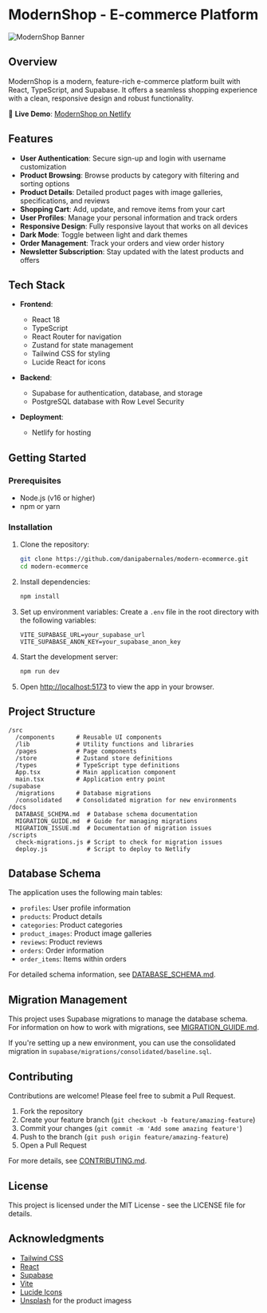 # ModernShop - E-commerce Platform

![ModernShop Banner](https://images.unsplash.com/photo-1523275335684-37898b6baf30?ixlib=rb-1.2.1&auto=format&fit=crop&w=1350&q=80)

## Overview

ModernShop is a modern, feature-rich e-commerce platform built with React, TypeScript, and Supabase. It offers a seamless shopping experience with a clean, responsive design and robust functionality.

🚀 **Live Demo**: [ModernShop on Netlify](https://glittering-chimera-302e26.netlify.app)

## Features

- **User Authentication**: Secure sign-up and login with username customization
- **Product Browsing**: Browse products by category with filtering and sorting options
- **Product Details**: Detailed product pages with image galleries, specifications, and reviews
- **Shopping Cart**: Add, update, and remove items from your cart
- **User Profiles**: Manage your personal information and track orders
- **Responsive Design**: Fully responsive layout that works on all devices
- **Dark Mode**: Toggle between light and dark themes
- **Order Management**: Track your orders and view order history
- **Newsletter Subscription**: Stay updated with the latest products and offers

## Tech Stack

- **Frontend**:
  - React 18
  - TypeScript
  - React Router for navigation
  - Zustand for state management
  - Tailwind CSS for styling
  - Lucide React for icons

- **Backend**:
  - Supabase for authentication, database, and storage
  - PostgreSQL database with Row Level Security

- **Deployment**:
  - Netlify for hosting

## Getting Started

### Prerequisites

- Node.js (v16 or higher)
- npm or yarn

### Installation

1. Clone the repository:
   ```bash
   git clone https://github.com/danipabernales/modern-ecommerce.git
   cd modern-ecommerce
   ```

2. Install dependencies:
   ```bash
   npm install
   ```

3. Set up environment variables:
   Create a `.env` file in the root directory with the following variables:
   ```
   VITE_SUPABASE_URL=your_supabase_url
   VITE_SUPABASE_ANON_KEY=your_supabase_anon_key
   ```

4. Start the development server:
   ```bash
   npm run dev
   ```

5. Open [http://localhost:5173](http://localhost:5173) to view the app in your browser.

## Project Structure

```
/src
  /components      # Reusable UI components
  /lib             # Utility functions and libraries
  /pages           # Page components
  /store           # Zustand store definitions
  /types           # TypeScript type definitions
  App.tsx          # Main application component
  main.tsx         # Application entry point
/supabase
  /migrations      # Database migrations
  /consolidated    # Consolidated migration for new environments
/docs
  DATABASE_SCHEMA.md  # Database schema documentation
  MIGRATION_GUIDE.md  # Guide for managing migrations
  MIGRATION_ISSUE.md  # Documentation of migration issues
/scripts
  check-migrations.js # Script to check for migration issues
  deploy.js           # Script to deploy to Netlify
```

## Database Schema

The application uses the following main tables:
- `profiles`: User profile information
- `products`: Product details
- `categories`: Product categories
- `product_images`: Product image galleries
- `reviews`: Product reviews
- `orders`: Order information
- `order_items`: Items within orders

For detailed schema information, see [DATABASE_SCHEMA.md](docs/DATABASE_SCHEMA.md).

## Migration Management

This project uses Supabase migrations to manage the database schema. For information on how to work with migrations, see [MIGRATION_GUIDE.md](docs/MIGRATION_GUIDE.md).

If you're setting up a new environment, you can use the consolidated migration in `supabase/migrations/consolidated/baseline.sql`.

## Contributing

Contributions are welcome! Please feel free to submit a Pull Request.

1. Fork the repository
2. Create your feature branch (`git checkout -b feature/amazing-feature`)
3. Commit your changes (`git commit -m 'Add some amazing feature'`)
4. Push to the branch (`git push origin feature/amazing-feature`)
5. Open a Pull Request

For more details, see [CONTRIBUTING.md](.github/CONTRIBUTING.md).

## License

This project is licensed under the MIT License - see the LICENSE file for details.

## Acknowledgments

- [Tailwind CSS](https://tailwindcss.com/)
- [React](https://reactjs.org/)
- [Supabase](https://supabase.io/)
- [Vite](https://vitejs.dev/)
- [Lucide Icons](https://lucide.dev/)
- [Unsplash](https://unsplash.com/) for the product imagess